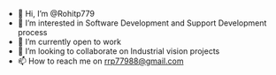- 👋 Hi, I’m @Rohitp779
- 👀 I’m interested in Software Development and Support Development process
- 🌱 I’m currently open to work
- 💞️ I’m looking to collaborate on Industrial vision projects
- 📫 How to reach me on rrp77988@gmail.com

<!---
Rohitp779/Rohitp779 is a ✨ special ✨ repository because its `README.md` (this file) appears on your GitHub profile.
You can click the Preview link to take a look at your changes.
--->
